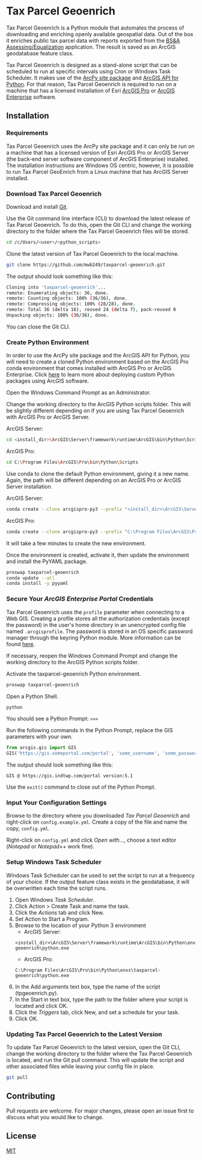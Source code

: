 # Tax Parcel Geoenrich

Tax Parcel Geoenrich is a Python module that automates the process of downloading and enriching openly available 
geospatial data. Out of the box it enriches public tax parcel data with reports exported from the 
[BS&A Assessing/Equalization](https://www.bsasoftware.com/solutions/assessing-property-tax/assessingequalization/) 
application. The result is saved as an ArcGIS geodatabase feature class.

Tax Parcel Geoenrich is designed as a stand-alone script that can be scheduled to run at specific intervals using Cron 
or Windows Task Scheduler. It makes use of the 
[ArcPy site package](https://pro.arcgis.com/en/pro-app/arcpy/get-started/what-is-arcpy-.htm) and 
[ArcGIS API for Python](https://developers.arcgis.com/python/). For that reason, Tax Parcel Geoenrich is required to 
run on a machine that has a licensed installation of Esri 
[ArcGIS Pro](https://www.esri.com/en-us/arcgis/products/arcgis-pro/overview) or 
[ArcGIS Enterprise](https://enterprise.arcgis.com/en/) software.

## Installation

### Requirements
Tax Parcel Geoenrich uses the ArcPy site package and it can only be run on a machine that has a licensed version 
of Esri ArcGIS Pro or ArcGIS Server (the back-end server software component of ArcGIS Enterprise) installed. The 
installation instructions are Windows OS centric, however, it is possible to run Tax Parcel GeoEnrich from a Linux 
machine that has ArcGIS Server installed. 

### Download Tax Parcel Geoenrich
Download and install [Git](https://git-scm.com/downloads).

Use the Git command line interface (CLI) to download the latest release of Tax Parcel Geoenrich. To do this, open the 
Git CLI and change the working directory to the folder where the Tax Parcel Geoenrich files will be stored.
```bash
cd /c/Users/<user>/<python_scripts>
```
Clone the latest version of Tax Parcel Geoenrich to the local machine.
```bash
git clone https://github.com/mwb249/taxparcel-geoenrich.git
```
The output should look something like this:
```bash
Cloning into 'taxparcel-geoenrich'...
remote: Enumerating objects: 36, done.
remote: Counting objects: 100% (36/36), done.
remote: Compressing objects: 100% (28/28), done.
remote: Total 36 (delta 16), reused 24 (delta 7), pack-reused 0
Unpacking objects: 100% (36/36), done.
```
You can close the Git CLI.

### Create Python Environment
In order to use the ArcPy site package and the ArcGIS API for Python, you will need to create a cloned Python 
environment based on the ArcGIS Pro conda environment that comes installed with ArcGIS Pro or ArcGIS Enterprise. Click 
[here](https://enterprise.arcgis.com/en/server/latest/publish-services/windows/deploying-custom-python-packages.htm) to 
learn more about deploying custom Python packages using ArcGIS software.

Open the Windows Command Prompt as an Administrator.

Change the working directory to the ArcGIS Python scripts folder. This will be slightly different depending on if you 
are using Tax Parcel Geoenrich with ArcGIS Pro or ArcGIS Server.

ArcGIS Server:
```bash
cd <install_dir>\ArcGIS\Server\framework\runtime\ArcGIS\bin\Python\Scripts
```
ArcGIS Pro:
```bash
cd C:\Program Files\ArcGIS\Pro\bin\Python\Scripts
```
Use conda to clone the default Python environment, giving it a new name. Again, the path will be different depending 
on an ArcGIS Pro or ArcGIS Server installation.

ArcGIS Server:
```bash
conda create --clone arcgispro-py3 --prefix "<install_dir>\ArcGIS\Server\framework\runtime\ArcGIS\bin\Python\envs\taxparcel-geoenrich"
```
ArcGIS Pro:
```bash
conda create --clone arcgispro-py3 --prefix "C:\Program Files\ArcGIS\Pro\bin\Python\envs\taxparcel-geoenrich"
```
It will take a few minutes to create the new environment.

Once the environment is created, activate it, then update the environment and install the PyYAML package.
```bash
proswap taxparcel-geoenrich
conda update --all
conda install -y pyyaml
```

### Secure Your *ArcGIS Enterprise Portal* Credentials
Tax Parcel Geoenrich uses the ```profile``` parameter when connecting to a Web GIS. Creating a profile stores all the 
authorization credentials (except the password) in the user's home directory in an unencrypted config file named 
```.arcgisprofile```. The password is stored in an OS specific password manager through the keyring Python module. More 
information can be found 
[here](https://developers.arcgis.com/python/guide/working-with-different-authentication-schemes/#Storing-your-credentials-locally).

If necessary, reopen the Windows Command Prompt and change the working directory to the ArcGIS Python scripts folder.

Activate the taxparcel-geoenrich Python environment.
```bash
proswap taxparcel-geoenrich
```
Open a Python Shell.
```bash
python
```
You should see a Python Prompt: ```>>>```

Run the following commands in the Python Prompt, replace the GIS parameters with your own.
```python
from arcgis.gis import GIS
GIS('https://gis.someportal.com/portal', 'some_username', 'some_password', profile='new_profile_name')
```
The output should look something like this:
```
GIS @ https://gis.indtwp.com/portal version:5.1
```
Use the ```exit()``` command to close out of the Python Prompt.

### Input Your Configuration Settings
Browse to the directory where you downloaded *Tax Parcel Geoenrich* and right-click on ```config.example.yml```. Create 
 a copy of the file and name the copy, ```config.yml```.

Right-click on ```config.yml``` and click *Open with...*, choose a text editor (*Notepad* or *Notepad++* work fine).

### Setup Windows Task Scheduler
Windows Task Scheduler can be used to set the script to run at a frequency of your choice. If the output feature class 
exists in the geodatabase, it will be overwritten each time the script runs.
1. Open Windows *Task Scheduler*.
2. Click Action > Create Task and name the task.
3. Click the *Actions* tab and click New.
4. Set Action to Start a Program.
5. Browse to the location of your Python 3 environment
    - ArcGIS Server:
    ```
    <install_dir>\ArcGIS\Server\framework\runtime\ArcGIS\bin\Python\envs\taxparcel-geoenrich\python.exe
    ```
    - ArcGIS Pro:
    ```
    C:\Program Files\ArcGIS\Pro\bin\Python\envs\taxparcel-geoenrich\python.exe
    ```
6. In the Add arguments text box, type the name of the script (tpgeoenrich.py).
7. In the Start in text box, type the path to the folder where your script is located and click OK.
8. Click the *Triggers* tab, click New, and set a schedule for your task.
9. Click OK.

### Updating Tax Parcel Geoenrich to the Latest Version
To update Tax Parcel Geoenrich to the latest version, open the Git CLI, change the working directory to the folder 
where the Tax Parcel Geoenrich is located, and run the Git pull command. This will update the script and other 
associated files while leaving your config file in place.
```bash
git pull
```

## Contributing
Pull requests are welcome. For major changes, please open an issue first to discuss what you would like to change.

## License
[MIT](https://choosealicense.com/licenses/mit/)